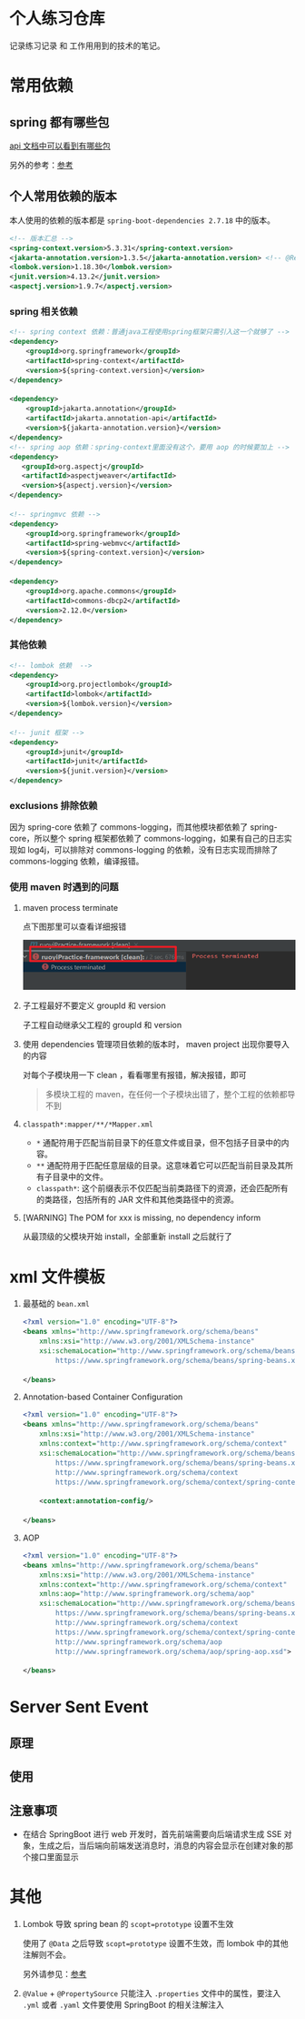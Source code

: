 # 个人练习仓库

记录练习记录 和 工作用用到的技术的笔记。

# 常用依赖

## spring 都有哪些包

[api 文档中可以看到有哪些包](https://docs.spring.io/spring-framework/docs/5.3.31/javadoc-api/)

另外的参考：[参考](https://blog.csdn.net/dongyang2019/article/details/113726740)

## 个人常用依赖的版本

本人使用的依赖的版本都是 `spring-boot-dependencies 2.7.18` 中的版本。

```xml
<!-- 版本汇总 -->
<spring-context.version>5.3.31</spring-context.version>
<jakarta-annotation.version>1.3.5</jakarta-annotation.version> <!-- @Resource 是 java 原生的注解。在这个包 -->
<lombok.version>1.18.30</lombok.version>
<junit.version>4.13.2</junit.version>
<aspectj.version>1.9.7</aspectj.version>
```

### spring 相关依赖

```xml
<!-- spring context 依赖：普通java工程使用spring框架只需引入这一个就够了 -->
<dependency>
    <groupId>org.springframework</groupId>
    <artifactId>spring-context</artifactId>
    <version>${spring-context.version}</version>
</dependency>

<dependency>
    <groupId>jakarta.annotation</groupId>
    <artifactId>jakarta.annotation-api</artifactId>
    <version>${jakarta-annotation.version}</version>
</dependency>
<!-- spring aop 依赖：spring-context里面没有这个，要用 aop 的时候要加上 -->
<dependency>
   <groupId>org.aspectj</groupId>
   <artifactId>aspectjweaver</artifactId>
   <version>${aspectj.version}</version>
</dependency>

<!-- springmvc 依赖 -->
<dependency>
    <groupId>org.springframework</groupId>
    <artifactId>spring-webmvc</artifactId>
    <version>${spring-context.version}</version>
</dependency>

<dependency>
    <groupId>org.apache.commons</groupId>
    <artifactId>commons-dbcp2</artifactId>
    <version>2.12.0</version>
</dependency>
```

### 其他依赖

```xml
<!-- lombok 依赖  -->
<dependency>
    <groupId>org.projectlombok</groupId>
    <artifactId>lombok</artifactId>
    <version>${lombok.version}</version>
</dependency>

<!-- junit 框架 -->
<dependency>
    <groupId>junit</groupId>
    <artifactId>junit</artifactId>
    <version>${junit.version}</version>
</dependency>
```

### exclusions 排除依赖

因为 spring-core 依赖了 commons-logging，而其他模块都依赖了 spring-core，所以整个 spring 框架都依赖了 commons-logging，如果有自己的日志实现如 log4j，可以排除对 commons-logging 的依赖，没有日志实现而排除了 commons-logging 依赖，编译报错。

### 使用 maven 时遇到的问题

1. maven process terminate

    点下图那里可以查看详细报错

    ![alt text](images/image.png)

2. 子工程最好不要定义 groupId 和 version

    子工程自动继承父工程的 groupId 和 version

3. 使用 dependencies 管理项目依赖的版本时， maven project 出现你要导入的内容

    对每个子模块用一下 clean ，看看哪里有报错，解决报错，即可

    > 多模块工程的 maven，在任何一个子模块出错了，整个工程的依赖都导不到

4. `classpath*:mapper/**/*Mapper.xml`

    - `*` 通配符用于匹配当前目录下的任意文件或目录，但不包括子目录中的内容。
    - `**` 通配符用于匹配任意层级的目录。这意味着它可以匹配当前目录及其所有子目录中的文件。
    - `classpath*`: 这个前缀表示不仅匹配当前类路径下的资源，还会匹配所有的类路径，包括所有的 JAR 文件和其他类路径中的资源。

5. [WARNING] The POM for xxx is missing, no dependency inform

    从最顶级的父模块开始 install，全部重新 install 之后就行了

# xml 文件模板

1. 最基础的 `bean.xml`

    ```xml
    <?xml version="1.0" encoding="UTF-8"?>
    <beans xmlns="http://www.springframework.org/schema/beans"
        xmlns:xsi="http://www.w3.org/2001/XMLSchema-instance"
        xsi:schemaLocation="http://www.springframework.org/schema/beans
            https://www.springframework.org/schema/beans/spring-beans.xsd">

    </beans>
    ```

2. Annotation-based Container Configuration

    ```xml
    <?xml version="1.0" encoding="UTF-8"?>
    <beans xmlns="http://www.springframework.org/schema/beans"
        xmlns:xsi="http://www.w3.org/2001/XMLSchema-instance"
        xmlns:context="http://www.springframework.org/schema/context"
        xsi:schemaLocation="http://www.springframework.org/schema/beans
            https://www.springframework.org/schema/beans/spring-beans.xsd
            http://www.springframework.org/schema/context
            https://www.springframework.org/schema/context/spring-context.xsd">

        <context:annotation-config/>

    </beans>
    ```

3. AOP

    ```xml
    <?xml version="1.0" encoding="UTF-8"?>
    <beans xmlns="http://www.springframework.org/schema/beans"
        xmlns:xsi="http://www.w3.org/2001/XMLSchema-instance"
        xmlns:context="http://www.springframework.org/schema/context"
        xmlns:aop="http://www.springframework.org/schema/aop"
        xsi:schemaLocation="http://www.springframework.org/schema/beans
            https://www.springframework.org/schema/beans/spring-beans.xsd
            http://www.springframework.org/schema/context
            https://www.springframework.org/schema/context/spring-context.xsd
            http://www.springframework.org/schema/aop
            http://www.springframework.org/schema/aop/spring-aop.xsd">

    </beans>
    ```

# Server Sent Event

## 原理

## 使用

## 注意事项

- 在结合 SpringBoot 进行 web 开发时，首先前端需要向后端请求生成 SSE 对象，生成之后，当后端向前端发送消息时，消息的内容会显示在创建对象的那个接口里面显示

# 其他

1. Lombok 导致 spring bean 的 `scopt=prototype` 设置不生效

    使用了 `@Data` 之后导致 `scopt=prototype` 设置不生效，而 lombok 中的其他注解则不会。

    另外请参见：[参考](https://wenku.csdn.net/answer/896aff3cc29f48b38c4fb2faf301b2b7)

2. `@Value` + `@PropertySource` 只能注入 `.properties` 文件中的属性，要注入 `.yml` 或者 `.yaml` 文件要使用 SpringBoot 的相关注解注入